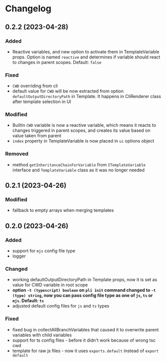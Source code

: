 # Changelog

## 0.2.2 (2023-04-28)

### Added
- Reactive variables, and new option to activate them in TemplateVariable props. Option is named `reactive` and determines if variable should react to changes in parent scopes. Default: `false`

### Fixed
- `CWD` overriding from cli
- default value for `CWD` will be now extracted from option `defaultOutputDirectoryPath` in Template. It happens in CliRenderer class after template selection in UI

### Modified
- Builtin `CWD` variable is now a reactive variable, which means it reacts to changes triggered in parent scopes, and creates its value based on value taken from parent 
- `index` property in TemplateVariable is now placed in `ui` options object

### Removed
- method `getInheritanceChainForVariable` from `ITemplateVariable` interface and `TemplateVariable` class as it was no longer needed


## 0.2.1 (2023-04-26)

### Modified
- fallback to empty arrays when merging templates

## 0.2.0 (2023-04-26)

### Added
- support for `mjs` config file type
- logger

### Changed
- working defaultOutputDirectoryPath in Template props, now it is set as value for CWD variable in root scope
- **option `-t (typescript) boolean` on `pli init` command changed to `-t (type) string`, now you can pass config file type as one of `js`, `ts` or `mjs`. Default: `ts`**
- adjusted default config files for `js` and `ts` types

### Fixed
- fixed bug in collectAllBranchVariables that caused it to overwrite parent variables with child variables
- support for ts config files - before it didn't work because of wrong tsc cwd 
- template for raw js files - now it uses `exports.default` instead of `export default`
